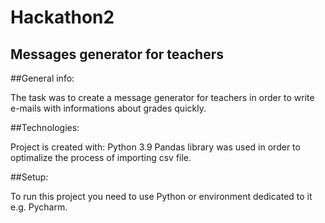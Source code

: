 # Hackathon2

## Messages generator for teachers

##General info:

The task was to create a message generator for teachers in order to write e-mails with informations about grades quickly.

##Technologies:

Project is created with: Python 3.9
Pandas library was used in order to optimalize the process of importing csv file.

##Setup:

To run this project you need to use Python or environment dedicated to it e.g. Pycharm.


